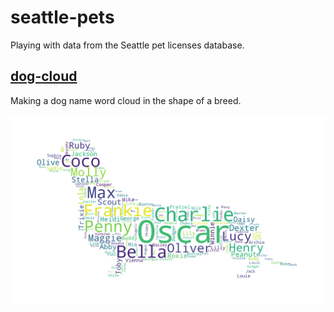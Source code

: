 # seattle-pets 

Playing with data from the Seattle pet licenses database.

## [dog-cloud](https://oboberg.github.io/seattle-pets/dog-cloud/)

Making a dog name word cloud in the shape of a breed.

![dog-cloud/weenie_cloud.png](dog-cloud/weenie_cloud.png)
